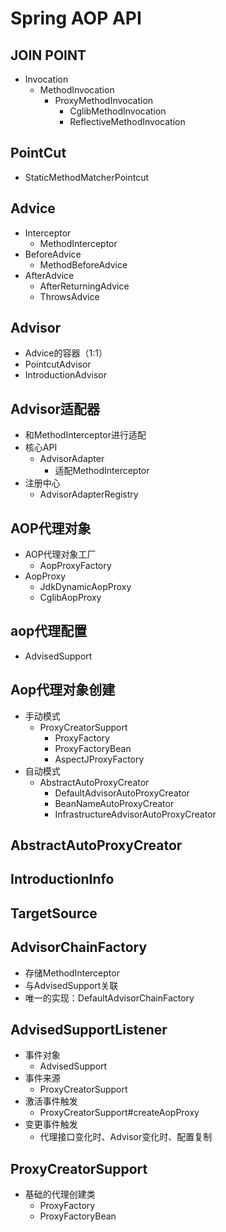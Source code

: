 # Spring AOP API

## JOIN POINT

- Invocation
  - MethodInvocation
    - ProxyMethodInvocation
      - CglibMethodInvocation
      - ReflectiveMethodInvocation

## PointCut

- StaticMethodMatcherPointcut

## Advice

- Interceptor
  - MethodInterceptor
- BeforeAdvice
  - MethodBeforeAdvice
- AfterAdvice
  - AfterReturningAdvice
  - ThrowsAdvice

## Advisor

- Advice的容器（1:1）
- PointcutAdvisor
- IntroductionAdvisor

## Advisor适配器
- 和MethodInterceptor进行适配
- 核心API
  - AdvisorAdapter
    - 适配MethodInterceptor
- 注册中心
  - AdvisorAdapterRegistry

## AOP代理对象
- AOP代理对象工厂
  - AopProxyFactory
- AopProxy
  - JdkDynamicAopProxy
  - CglibAopProxy

## aop代理配置

- AdvisedSupport

## Aop代理对象创建
- 手动模式
  - ProxyCreatorSupport
    - ProxyFactory
    - ProxyFactoryBean
    - AspectJProxyFactory
- 自动模式
  - AbstractAutoProxyCreator
    - DefaultAdvisorAutoProxyCreator
    - BeanNameAutoProxyCreator
    - InfrastructureAdvisorAutoProxyCreator

## AbstractAutoProxyCreator

## IntroductionInfo

## TargetSource

## AdvisorChainFactory
- 存储MethodInterceptor
- 与AdvisedSupport关联
- 唯一的实现：DefaultAdvisorChainFactory

## AdvisedSupportListener
- 事件对象
  - AdvisedSupport
- 事件来源
  - ProxyCreatorSupport
- 激活事件触发
  - ProxyCreatorSupport#createAopProxy
- 变更事件触发
  - 代理接口变化时、Advisor变化时、配置复制

## ProxyCreatorSupport
- 基础的代理创建类
  - ProxyFactory
  - ProxyFactoryBean